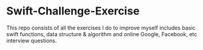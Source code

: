 # Swift-Challenge-Exercise
This repo consists of all the exercises I do to improve myself includes basic swift functions, data structure & algorithm and online Google, Facebook, etc interview questions.
